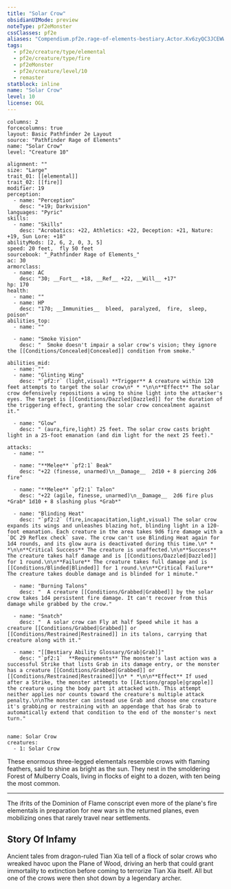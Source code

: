 ```yaml
---
title: "Solar Crow"
obsidianUIMode: preview
noteType: pf2eMonster
cssClasses: pf2e
aliases: "Compendium.pf2e.rage-of-elements-bestiary.Actor.Kv6zyQC3JCEWWwvf" 
tags:
  - pf2e/creature/type/elemental
  - pf2e/creature/type/fire
  - pf2eMonster
  - pf2e/creature/level/10
  - remaster
statblock: inline
name: "Solar Crow"
level: 10
license: OGL
---
```


```statblock
columns: 2
forcecolumns: true
layout: Basic Pathfinder 2e Layout
source: "Pathfinder Rage of Elements"
name: "Solar Crow"
level: "Creature 10"

alignment: ""
size: "Large"
trait_01: [[elemental]]
trait_02: [[fire]]
modifier: 19
perception:
  - name: "Perception"
    desc: "+19; Darkvision"
languages: "Pyric"
skills:
  - name: "Skills"
    desc: "Acrobatics: +22, Athletics: +22, Deception: +21, Nature: +19, Sun Lore: +18"
abilityMods: [2, 6, 2, 0, 3, 5]
speed: 20 feet,  fly 50 feet
sourcebook: "_Pathfinder Rage of Elements_"
ac: 30
armorclass:
  - name: AC
    desc: "30; __Fort__ +18, __Ref__ +22, __Will__ +17"
hp: 170
health:
  - name: ""
  - name: HP
    desc: "170; __Immunities__  bleed,  paralyzed,  fire,  sleep,  poison"
abilities_top:
  - name: ""

  - name: "Smoke Vision"
    desc: "  Smoke doesn't impair a solar crow's vision; they ignore the [[Conditions/Concealed|Concealed]] condition from smoke."

abilities_mid:
  - name: ""
  - name: "Glinting Wing"
    desc: "`pf2:r` (light,visual) **Trigger** A creature within 120 feet attempts to target the solar crow\n* * *\n\n**Effect** The solar crow defensively repositions a wing to shine light into the attacker's eyes. The target is [[Conditions/Dazzled|Dazzled]] for the duration of the triggering effect, granting the solar crow concealment against it."

  - name: "Glow"
    desc: " (aura,fire,light) 25 feet. The solar crow casts bright light in a 25-foot emanation (and dim light for the next 25 feet)."

attacks:
  - name: ""

  - name: "**Melee** `pf2:1` Beak"
    desc: "+22 (finesse, unarmed)\n__Damage__  2d10 + 8 piercing 2d6 fire"

  - name: "**Melee** `pf2:1` Talon"
    desc: "+22 (agile, finesse, unarmed)\n__Damage__  2d6 fire plus *Grab* 1d10 + 8 slashing plus *Grab*"

  - name: "Blinding Heat"
    desc: "`pf2:2` (fire,incapacitation,light,visual) The solar crow expands its wings and unleashes blazing hot, blinding light in a 120-foot emanation. Each creature in the area takes 9d6 fire damage with a `DC 29 Reflex check` save. The crow can't use Blinding Heat again for 1d4 rounds, and its glow aura is deactivated during this time.\n* * *\n\n**Critical Success** The creature is unaffected.\n\n**Success** The creature takes half damage and is [[Conditions/Dazzled|Dazzled]] for 1 round.\n\n**Failure** The creature takes full damage and is [[Conditions/Blinded|Blinded]] for 1 round.\n\n**Critical Failure** The creature takes double damage and is blinded for 1 minute."

  - name: "Burning Talons"
    desc: "  A creature [[Conditions/Grabbed|Grabbed]] by the solar crow takes 1d4 persistent fire damage. It can't recover from this damage while grabbed by the crow."

  - name: "Snatch"
    desc: "  A solar crow can Fly at half Speed while it has a creature [[Conditions/Grabbed|Grabbed]] or [[Conditions/Restrained|Restrained]] in its talons, carrying that creature along with it."

  - name: "[[Bestiary Ability Glossary/Grab|Grab]]"
    desc: "`pf2:1`  **Requirements** The monster's last action was a successful Strike that lists Grab in its damage entry, or the monster has a creature [[Conditions/Grabbed|Grabbed]] or [[Conditions/Restrained|Restrained]]\n* * *\n\n**Effect** If used after a Strike, the monster attempts to [[Actions/grapple|grapple]] the creature using the body part it attacked with. This attempt neither applies nor counts toward the creature's multiple attack penalty.\n\nThe monster can instead use Grab and choose one creature it's grabbing or restraining with an appendage that has Grab to automatically extend that condition to the end of the monster's next turn."
 
```

```encounter-table
name: Solar Crow
creatures:
  - 1: Solar Crow
```



These enormous three-legged elementals resemble crows with flaming feathers, said to shine as bright as the sun. They nest in the smoldering Forest of Mulberry Coals, living in flocks of eight to a dozen, with ten being the most common.

* * *

The ifrits of the Dominion of Flame conscript even more of the plane's fire elementals in preparation for new wars in the returned planes, even mobilizing ones that rarely travel near settlements.

## Story Of Infamy

Ancient tales from dragon-ruled Tian Xia tell of a flock of solar crows who wreaked havoc upon the Plane of Wood, driving an herb that could grant immortality to extinction before coming to terrorize Tian Xia itself. All but one of the crows were then shot down by a legendary archer.
